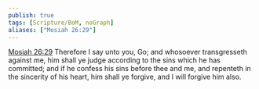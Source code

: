 ```yaml
---
publish: true
tags: [Scripture/BoM, noGraph]
aliases: ["Mosiah 26:29"]
---
```

[Mosiah 26:29](https://churchofjesuschrist.org/study/scriptures/bofm/mosiah/26?lang=eng&id=p29#p29) Therefore I say unto you, Go; and whosoever transgresseth against me, him shall ye judge according to the sins which he has committed; and if he confess his sins before thee and me, and repenteth in the sincerity of his heart, him shall ye forgive, and I will forgive him also.

